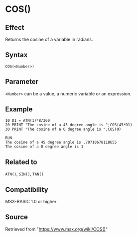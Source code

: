 # COS()

## Effect

Returns the cosine of a variable in radians.

## Syntax

`COS(<Number>)`

## Parameter

`<Number>` can be a value, a numeric variable or an expression.

## Example

```basic
10 D1 = ATN(1)*8/360
20 PRINT "The cosine of a 45 degree angle is ";COS(45*D1)
30 PRINT "The cosine of a 0 degree angle is ";COS(0)
 
RUN
The cosine of a 45 degree angle is .70710678118655
The cosine of a 0 degree angle is 1
```

## Related to

`ATN()`, `SIN()`, `TAN()`

## Compatibility

MSX-BASIC 1.0 or higher

## Source

Retrieved from "https://www.msx.org/wiki/COS()"
